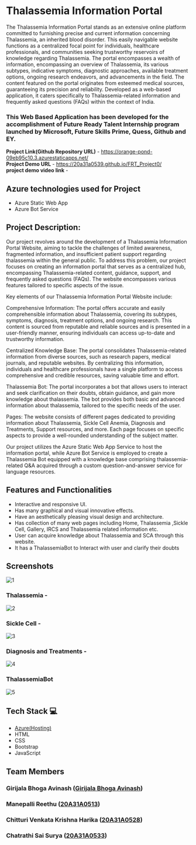 # Thalassemia Information Portal

The Thalassemia Information Portal stands as an extensive online platform committed to furnishing precise and current information concerning Thalassemia, an inherited blood disorder. This easily navigable website functions as a centralized focal point for individuals, healthcare professionals, and communities seeking trustworthy reservoirs of knowledge regarding Thalassemia. The portal encompasses a wealth of information, encompassing an overview of Thalassemia, its various subtypes, indicative symptoms, diagnostic approaches, available treatment options, ongoing research endeavors, and advancements in the field. The content featured on the portal originates from esteemed medical sources, guaranteeing its precision and reliability. Developed as a web-based application, it caters specifically to Thalassemia-related information and frequently asked questions (FAQs) within the context of India.

### This Web  Based Application has been developed for the accomplishment of Future Ready Talent Internship program launched by Microsoft, Future Skills Prime, Quess, Github and EY.


**Project Link(Github Repository URL)** - https://orange-pond-09eb95c10.3.azurestaticapps.net/   <br>
**Project Demo URL** -  https://20a31a0539.github.io/FRT_Project0/ <br>
**project demo video link** - 

## Azure technologies used for Project

- Azure Static Web App
- Azure Bot Service
## Project Description:
Our project revolves around the development of a Thalassemia Information Portal Website, aiming to tackle the challenges of limited awareness, fragmented information, and insufficient patient support regarding thalassemia within the general public. To address this problem, our project focuses on creating an information portal that serves as a centralized hub, encompassing Thalassemia-related content, guidance, support, and frequently asked questions (FAQs). The website encompasses various features tailored to specific aspects of the issue.

Key elements of our Thalassemia Information Portal Website include:

Comprehensive Information: The portal offers accurate and easily comprehensible information about Thalassemia, covering its subtypes, symptoms, diagnosis, treatment options, and ongoing research. This content is sourced from reputable and reliable sources and is presented in a user-friendly manner, ensuring individuals can access up-to-date and trustworthy information.

Centralized Knowledge Base: The portal consolidates Thalassemia-related information from diverse sources, such as research papers, medical journals, and reputable websites. By centralizing this information, individuals and healthcare professionals have a single platform to access comprehensive and credible resources, saving valuable time and effort.

Thalassemia Bot: The portal incorporates a bot that allows users to interact and seek clarification on their doubts, obtain guidance, and gain more knowledge about thalassemia. The bot provides both basic and advanced information about thalassemia, tailored to the specific needs of the user.

Pages: The website consists of different pages dedicated to providing information about Thalassemia, Sickle Cell Anemia, Diagnosis and Treatments, Support resources, and more. Each page focuses on specific aspects to provide a well-rounded understanding of the subject matter.

Our project utilizes the Azure Static Web App Service to host the information portal, while Azure Bot Service is employed to create a Thalassemia Bot equipped with a knowledge base comprising thalassemia-related Q&A acquired through a custom question-and-answer service for language resources.

## Features and Functionalities 

- Interactive and responsive UI.
- Has many graphical and visual innovative effects.
- Have an aesthetically pleasing visual design and architecture.
- Has collection of many web pages including Home, Thalassemia ,Sickle Cell, Gallery, IRCS and Thalassemia related information etc.
- User can acquire knowledge about Thalassemia and SCA through this website.
- It has a ThalassemiaBot to Interact with user and clarify their doubts

## Screenshots



![1](https://github.com/20A31A0539/FRT_Project0/assets/110079803/702b14aa-3c0d-4131-bbb3-44a787e7bd63)



   

### Thalassemia -
![2](https://github.com/20A31A0539/FRT_Project0/assets/110079803/560a6a92-b33d-4318-b50d-56d174b9f702)





### Sickle Cell -
![3](https://github.com/20A31A0539/FRT_Project0/assets/110079803/69ed2ba8-43f8-4a29-b9fa-f9aa8abae6fb)




### Diagnosis and Treatments -
![4](https://github.com/20A31A0539/FRT_Project0/assets/110079803/417fc4c1-4604-4fa3-abe5-a06e23fe6e4a)




### ThalassemiaBot

![5](https://github.com/20A31A0539/FRT_Project0/assets/110079803/21adcef1-d099-48d9-a353-dd0caa4fe862)





## Tech Stack 💻

- [Azure(Hosting)](https://azure.microsoft.com/en-in/features/azure-portal/)
- HTML
- CSS
- Bootstrap
- JavaScript


## Team Members
###  Girijala Bhoga Avinash ([Girijala Bhoga Avinash](https://github.com/20A31A0539))
###  Manepalli Reethu ([20A31A0513](https://github.com/20A31A0513))
###  Chitturi Venkata Krishna Harika ([20A31A0528](https://github.com/20A31A0528))
###  Chatrathi Sai Surya ([20A31A0533](https://github.com/20A31A0533))


